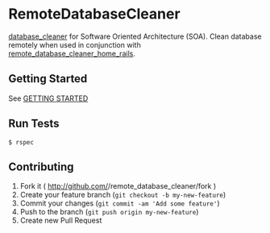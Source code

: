 # RemoteDatabaseCleaner

[database_cleaner](https://github.com/bmabey/database_cleaner) for Software Oriented Architecture (SOA). Clean
database remotely when used in conjunction with [remote_database_cleaner_home_rails](https://github.com/tdouce/remote_database_cleaner_home_rails).

## Getting Started

See [GETTING STARTED](https://github.com/tdouce/remote_database_cleaner/wiki/Getting-Started)

## Run Tests
    $ rspec

## Contributing

1. Fork it ( http://github.com/<my-github-username>/remote_database_cleaner/fork )
2. Create your feature branch (`git checkout -b my-new-feature`)
3. Commit your changes (`git commit -am 'Add some feature'`)
4. Push to the branch (`git push origin my-new-feature`)
5. Create new Pull Request
